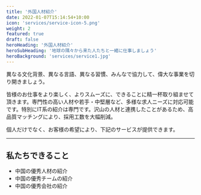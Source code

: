 ```yaml
---
title: '外国人材紹介'
date: 2022-01-07T15:14:54+10:00
icon: 'services/service-icon-5.png'
weight: 2
featured: true
draft: false
heroHeading: '外国人材紹介'
heroSubHeading: '地球の隅々から来た人たちと一緒に仕事しましょう'
heroBackground: 'services/service1.jpg'
---
```


異なる文化背景、異なる言語、異なる習慣、みんなで協力して、偉大な事業を切り開きましょう。


皆様のお仕事をより楽しく、よりスムーズに、できることに精一杯取り組ませて頂きます。専門性の高い人材や若手・中堅層など、多様な求人ニーズに対応可能です。特別にIT系の紹介は専門です。沢山の人材と連携したことがあるため、高品質マッチングにより、採用工数を大幅削減。

個人だけでなく、お客様の希望により、下記のサービスが提供できます。

---

## 私たちできること

- 中国の優秀人材の紹介
- 中国の優秀チームの紹介
- 中国の優秀会社の紹介
